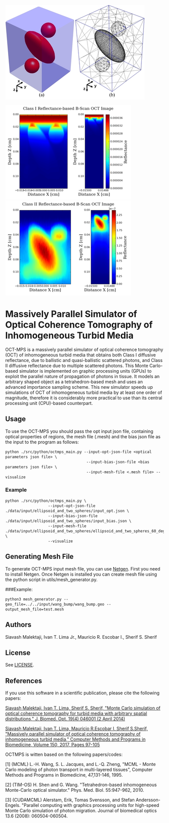 ![Mesh Object](docs/Mesh_Object.jpg) 

![ClassI BScan](docs/ClassI_BScan.png) ![ClassII BScan](docs/ClassII_BScan.png) 

# Massively Parallel Simulator of Optical Coherence Tomography of Inhomogeneous Turbid Media
OCT-MPS is a massively parallel simulator of optical coherence tomography (OCT) of inhomogeneous turbid media that obtains both Class I diffusive reflectance, due to ballistic and quasi-ballistic scattered photons, and Class II diffusive reflectance due to multiple scattered photons. This Monte Carlo-based simulator is implemented on graphic processing units (GPUs) to exploit the parallel nature of propagation of photons in tissue. It models an arbitrary shaped object as a tetrahedron-based mesh and uses an advanced importance sampling scheme. This new simulator speeds up simulations of OCT of inhomogeneous turbid media by at least one order of magnitude, therefore it is considerably more practical to use than its central processing unit (CPU)-based counterpart. 

## Usage
To use the OCT-MPS you should pass the opt input json file, containing optical properties of regions, the mesh file (.mesh) 
and the bias json file as the input to the program as follows:
```
python ./src/python/octmps_main.py --input-opt-json-file <optical parameters json file> \
                                    --input-bias-json-file <bias parameters json file> \
                                    --input-mesh-file <.mesh file> --visualize                                                                                                         
```

### Example
```
python ./src/python/octmps_main.py \
                   --input-opt-json-file ./data/input/ellipsoid_and_two_spheres/input_opt.json \
                   --input-bias-json-file ./data/input/ellipsoid_and_two_spheres/input_bias.json \
                   --input-mesh-file ./data/input/ellipsoid_and_two_spheres/ellipsoid_and_two_spheres_60_degree.mesh \
                   --visualize
```

## Generating Mesh File
To generate OCT-MPS input mesh file, you can use [Netgen](https://ngsolve.org/). 
First you need to install Netgen. Once Netgen is installed you can create mesh file
using the python script in utils/mesh_generator.py. 

###Example:
```
python3 mesh_generator.py --geo_file=../../input/wang_bump/wang_bump.geo --output_mesh_file=test.mesh
```

## Authors
Siavash Malektaji,
Ivan T. Lima Jr.,
Mauricio R. Escobar I.,
Sherif S. Sherif

## License
See [LICENSE](LICENSE).



## References

If you use this software in a scientific publication, please cite the following papers:

[Siavash Malektaji, Ivan T. Lima, Sherif S. Sherif, "Monte Carlo simulation of optical coherence tomography for turbid media with arbitrary spatial distributions," J. Biomed. Opt. 19(4) 046001 (2 April 2014)](https://www.spiedigitallibrary.org/journals/Journal-of-Biomedical-Optics/volume-19/issue-4/046001/Monte-Carlo-simulation-of-optical-coherence-tomography-for-turbid-media/10.1117/1.JBO.19.4.046001.full)

[Siavash Malektaji, Ivan T. Lima, Mauricio R.Escobar I, Sherif S.Sherif, "Massively parallel simulator of optical coherence tomography of inhomogeneous turbid media," Computer Methods and Programs in Biomedicine, Volume 150, 2017, Pages 97-105](https://www.sciencedirect.com/science/article/pii/S0169260716303091)

OCTMPS is witten based on the following papers/codes:

[1] (MCML) L.-H. Wang, S. L. Jacques, and L.-Q. Zheng, "MCML - Monte Carlo modeling of photon 
    transport in multi-layered tissues\", Computer Methods and Programs in Biomedicine, 47,131-146, 1995.

[2] (TIM-OS) H. Shen and G. Wang. "Tetrahedron-based inhomogeneous Monte-Carlo optical simulator." Phys. Med. Biol. 55:947-962, 
    2010.

[3] (CUDAMCML) Alerstam, Erik, Tomas Svensson, and Stefan Andersson-Engels. "Parallel computing with
    graphics processing units for high-speed Monte Carlo simulation of photon migration.
    Journal of biomedical optics 13.6 (2008): 060504-060504.
